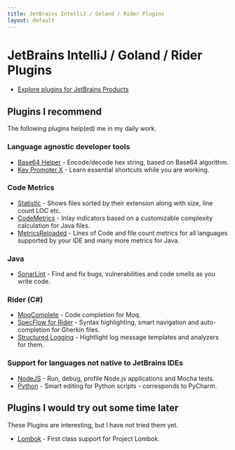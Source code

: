 ```yaml
---
title: JetBrains IntelliJ / Goland / Rider Plugins
layout: default
---
```


# JetBrains IntelliJ / Goland / Rider Plugins

* [Explore plugins for JetBrains Products](https://plugins.jetbrains.com/)

## Plugins I recommend

The following plugins help(ed) me in my daily work.

### Language agnostic developer tools

* [Base64 Helper](https://plugins.jetbrains.com/plugin/7372-base64-helper) - Encode/decode hex string, based on Base64 algorithm.
* [Key Promoter X](https://plugins.jetbrains.com/plugin/9792-key-promoter-x) - Learn essential shortcuts while you are working.

### Code Metrics

* [Statistic](https://plugins.jetbrains.com/plugin/4509-statistic) - Shows files sorted by their extension along with size, line count LOC etc.
* [CodeMetrics](https://plugins.jetbrains.com/plugin/12159-codemetrics) - Inlay indicators based on a customizable complexity calculation for Java files.
* [MetricsReloaded](https://plugins.jetbrains.com/plugin/93-metricsreloaded) - Lines of Code and file count metrics for all languages supported by your IDE and many more metrics for Java.

### Java

* [SonarLint](https://plugins.jetbrains.com/plugin/7973-sonarlint) - Find and fix bugs, vulnerabilities and code smells as you write code.

### Rider (C#)

* [MoqComplete](https://plugins.jetbrains.com/plugin/12659-moqcomplete) - Code completion for Moq.
* [SpecFlow for Rider](https://plugins.jetbrains.com/plugin/15957-specflow-for-rider) - Syntax highlighting, smart navigation and auto-completion for Gherkin files.
* [Structured Logging](https://plugins.jetbrains.com/plugin/12832-structured-logging) - Hightlight log message templates and analyzers for them.

### Support for languages not native to JetBrains IDEs

* [NodeJS](https://plugins.jetbrains.com/plugin/6098-node-js) - Run, debug, profile Node.js applications and Mocha tests.
* [Python](https://plugins.jetbrains.com/plugin/631-python) - Smart editing for Python scripts - corresponds to PyCharm.

## Plugins I would try out some time later

These Plugins are interesting, but I have not tried them yet.

* [Lombok](https://plugins.jetbrains.com/plugin/6317-lombok) - First class support for Project Lombok.
